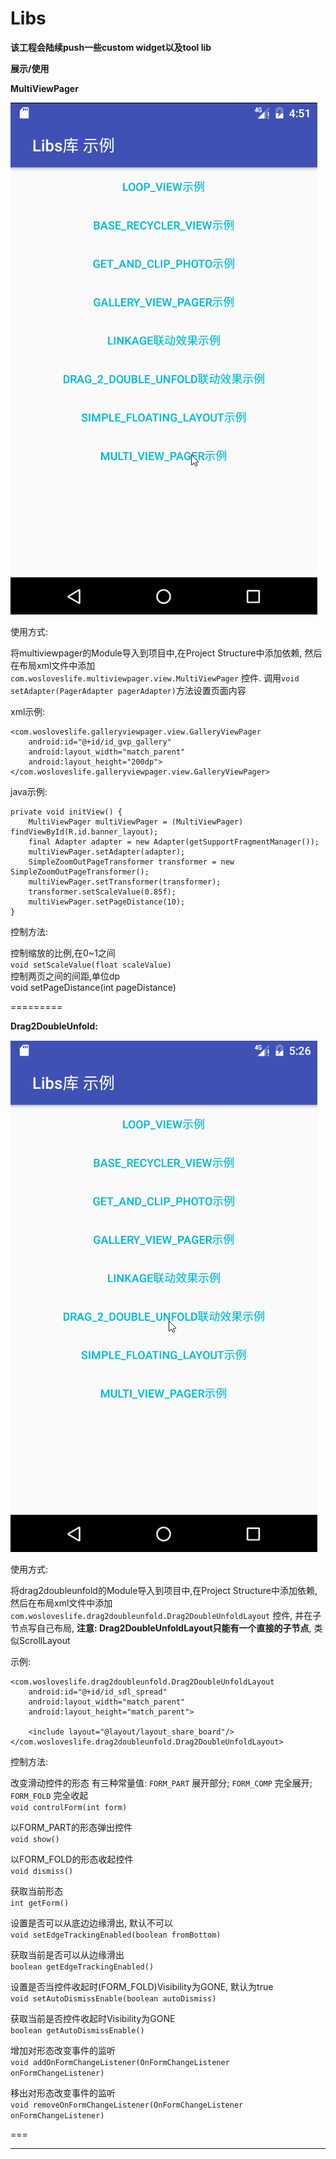 # Libs

**该工程会陆续push一些custom widget以及tool lib**

**展示/使用**

**MultiViewPager**

<img src="https://github.com/WosLovesLife/Libs/blob/master/screenshots/Intro_MultiViewPager.gif"/>

使用方式:

将multiviewpager的Module导入到项目中,在Project Structure中添加依赖, 然后在布局xml文件中添加 `com.wosloveslife.multiviewpager.view.MultiViewPager` 控件.
调用`void setAdapter(PagerAdapter pagerAdapter)`方法设置页面内容

xml示例:
```
<com.wosloveslife.galleryviewpager.view.GalleryViewPager
    android:id="@+id/id_gvp_gallery"
    android:layout_width="match_parent"
    android:layout_height="200dp">
</com.wosloveslife.galleryviewpager.view.GalleryViewPager>
```

java示例:
```
private void initView() {
    MultiViewPager multiViewPager = (MultiViewPager) findViewById(R.id.banner_layout);
    final Adapter adapter = new Adapter(getSupportFragmentManager());
    multiViewPager.setAdapter(adapter);
    SimpleZoomOutPageTransformer transformer = new SimpleZoomOutPageTransformer();
    multiViewPager.setTransformer(transformer);
    transformer.setScaleValue(0.85f);
    multiViewPager.setPageDistance(10);
}
```

控制方法:

控制缩放的比例,在0~1之间<br/>
`void setScaleValue(float scaleValue)`<br/>
控制两页之间的间距,单位dp<br/>
void setPageDistance(int pageDistance)<br/>

=========

**Drag2DoubleUnfold:**

<img src="https://github.com/WosLovesLife/Libs/blob/master/screenshots/Intro_DragToDoubleUnfold.gif"/>

使用方式:

将drag2doubleunfold的Module导入到项目中,在Project Structure中添加依赖, 然后在布局xml文件中添加 `com.wosloveslife.drag2doubleunfold.Drag2DoubleUnfoldLayout` 控件,
并在子节点写自己布局, **注意: Drag2DoubleUnfoldLayout只能有一个直接的子节点**, 类似ScrollLayout

示例:

```
<com.wosloveslife.drag2doubleunfold.Drag2DoubleUnfoldLayout
    android:id="@+id/id_sdl_spread"
    android:layout_width="match_parent"
    android:layout_height="match_parent">

    <include layout="@layout/layout_share_board"/>
</com.wosloveslife.drag2doubleunfold.Drag2DoubleUnfoldLayout>
```

控制方法: <br/>

改变滑动控件的形态 有三种常量值: `FORM_PART` 展开部分; `FORM_COMP` 完全展开; `FORM_FOLD` 完全收起<br/>
`void controlForm(int form)`

以FORM_PART的形态弹出控件<br/>
`void show()`

以FORM_FOLD的形态收起控件<br/>
`void dismiss()`

获取当前形态<br/>
`int getForm()`

设置是否可以从底边边缘滑出, 默认不可以<br/>
`void setEdgeTrackingEnabled(boolean fromBottom)`

获取当前是否可以从边缘滑出<br/>
`boolean getEdgeTrackingEnabled()`

设置是否当控件收起时(FORM_FOLD)Visibility为GONE, 默认为true<br/>
`void setAutoDismissEnable(boolean autoDismiss)`

获取当前是否控件收起时Visibility为GONE<br/>
`boolean getAutoDismissEnable()`

增加对形态改变事件的监听<br/>
`void addOnFormChangeListener(OnFormChangeListener onFormChangeListener)`

移出对形态改变事件的监听<br/>
`void removeOnFormChangeListener(OnFormChangeListener onFormChangeListener)`

===

----

